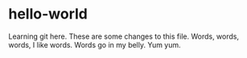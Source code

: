 # hello-world
Learning git here.
These are some changes to this file.
Words, words, words, I like words.
Words go in my belly. Yum yum.

